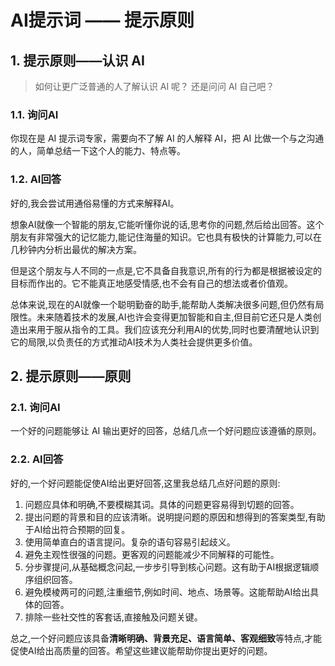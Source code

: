 <!---
markmeta_author: titlwind
markmeta_date: 2023-07-06
markmeta_title: AI提示词 —— 提示原则
markmeta_categories: ai
markmeta_tags: ai,prompt-engineering
-->
# AI提示词 —— 提示原则


## 1. 提示原则——认识 AI

> 如何让更广泛普通的人了解认识 AI 呢？ 还是问问 AI 自己吧？


### 1.1. 询问AI

你现在是 AI 提示词专家，需要向不了解 AI 的人解释 AI，把 AI 比做一个与之沟通的人，简单总结一下这个人的能力、特点等。


### 1.2. AI回答

好的,我会尝试用通俗易懂的方式来解释AI。

想象AI就像一个智能的朋友,它能听懂你说的话,思考你的问题,然后给出回答。这个朋友有非常强大的记忆能力,能记住海量的知识。它也具有极快的计算能力,可以在几秒钟内分析出最优的解决方案。

但是这个朋友与人不同的一点是,它不具备自我意识,所有的行为都是根据被设定的目标而作出的。它不能真正地感受情感,也不会有自己的想法或者价值观。

总体来说,现在的AI就像一个聪明勤奋的助手,能帮助人类解决很多问题,但仍然有局限性。未来随着技术的发展,AI也许会变得更加智能和自主,但目前它还只是人类创造出来用于服从指令的工具。我们应该充分利用AI的优势,同时也要清醒地认识到它的局限,以负责任的方式推动AI技术为人类社会提供更多价值。


## 2. 提示原则——原则


### 2.1. 询问AI

一个好的问题能够让 AI 输出更好的回答，总结几点一个好问题应该遵循的原则。

### 2.2. AI回答

好的,一个好问题能促使AI给出更好回答,这里我总结几点好问题的原则:

1. 问题应具体和明确,不要模糊其词。具体的问题更容易得到切题的回答。
2. 提出问题的背景和目的应该清晰。说明提问题的原因和想得到的答案类型,有助于AI给出符合预期的回复。
3. 使用简单直白的语言提问。复杂的语句容易引起歧义。
4. 避免主观性很强的问题。更客观的问题能减少不同解释的可能性。
5. 分步骤提问,从基础概念问起,一步步引导到核心问题。这有助于AI根据逻辑顺序组织回答。
6. 避免模棱两可的问题,注重细节,例如时间、地点、场景等。这能帮助AI给出具体的回答。
7. 排除一些社交性的客套话,直接触及问题关键。

总之,一个好问题应该具备**清晰明确、背景充足、语言简单、客观细致**等特点,才能促使AI给出高质量的回答。希望这些建议能帮助你提出更好的问题。


